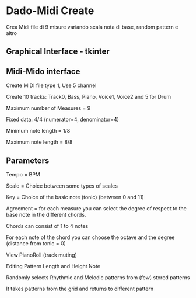 # Dado-Midi Create
Crea Midi file di 9 misure variando scala nota di base, random pattern e altro
## Graphical Interface - tkinter
##	Midi-Mido interface
Create MIDI file type 1, Use 5 channel

Create 10 tracks: Track0, Bass, Piano, Voice1, Voice2 and 5 for Drum

Maximum number of Measures = 9

Fixed data: 4/4 (numerator=4, denominator=4)

Minimum note length = 1/8

Maximum note length = 8/8

## Parameters

Tempo = BPM
 
Scale = Choice between some types of scales
 
Key = Choice of the basic note (tonic) (between 0 and 11)
 
Agreement = for each measure you can select the degree of respect to the base note in the different chords.
 
Chords can consist of 1 to 4 notes
 
For each note of the chord you can choose the octave and the degree (distance from tonic = 0)
 
View PianoRoll (track muting)

Editing Pattern Length and Height Note

Randomly selects Rhythmic and Melodic patterns from (few) stored patterns

It takes patterns from the grid and returns to different pattern
